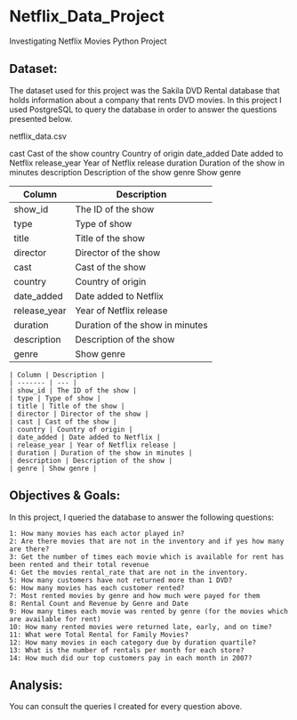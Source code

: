 # Netflix_Data_Project
Investigating Netflix Movies Python Project

## Dataset:

The dataset used for this project was the Sakila DVD Rental database that holds information about a company that rents DVD movies. In this project I used PostgreSQL to query the database in order to answer the questions presented below. 

netflix_data.csv

cast	Cast of the show
country	Country of origin
date_added	Date added to Netflix
release_year	Year of Netflix release
duration	Duration of the show in minutes
description	Description of the show
genre	Show genre

| Column | Description |
| ------- | --- |
| show_id | The ID of the show |
| type | Type of show |
| title | Title of the show |
| director | Director of the show |
| cast | Cast of the show |
| country | Country of origin |
| date_added | Date added to Netflix |
| release_year | Year of Netflix release |
| duration | Duration of the show in minutes |
| description | Description of the show |
| genre | Show genre |

    | Column | Description |
    | ------- | --- |
    | show_id | The ID of the show |
    | type | Type of show |
    | title | Title of the show |
    | director | Director of the show |
    | cast | Cast of the show |
    | country | Country of origin |
    | date_added | Date added to Netflix |
    | release_year | Year of Netflix release |
    | duration | Duration of the show in minutes |
    | description | Description of the show |
    | genre | Show genre |


## Objectives & Goals:

In this project, I queried the database to answer the following questions:

    1: How many movies has each actor played in?
    2: Are there movies that are not in the inventory and if yes how many are there?
    3: Get the number of times each movie which is available for rent has been rented and their total revenue
    4: Get the movies rental_rate that are not in the inventory.
    5: How many customers have not returned more than 1 DVD?
    6: How many movies has each customer rented?
    7: Most rented movies by genre and how much were payed for them
    8: Rental Count and Revenue by Genre and Date
    9: How many times each movie was rented by genre (for the movies which are available for rent)
    10: How many rented movies were returned late, early, and on time?
    11: What were Total Rental for Family Movies?
    12: How many movies in each category due by duration quartile?
    13: What is the number of rentals per month for each store?
    14: How much did our top customers pay in each month in 2007?
 
## Analysis:

You can consult the queries I created for every question above.
